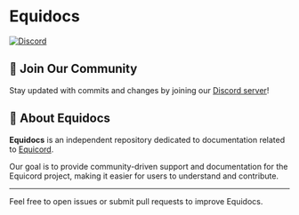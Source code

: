 # Equidocs

[![Discord](https://img.shields.io/discord/1207691698386501634.svg?color=768AD4&label=Discord&logo=discord&logoColor=white)](https://discord.gg/equicord-1173279886065029291)  
## 📢 Join Our Community  

Stay updated with commits and changes by joining our [Discord server](https://discord.gg/equicord-1173279886065029291)!  

## 📖 About Equidocs  

**Equidocs** is an independent repository dedicated to documentation related to [Equicord](https://github.com/Equicord/Equicord).  

Our goal is to provide community-driven support and documentation for the Equicord project, making it easier for users to understand and contribute.  

---

Feel free to open issues or submit pull requests to improve Equidocs.
